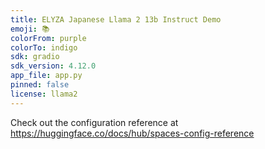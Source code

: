 ```yaml
---
title: ELYZA Japanese Llama 2 13b Instruct Demo
emoji: 📚
colorFrom: purple
colorTo: indigo
sdk: gradio
sdk_version: 4.12.0
app_file: app.py
pinned: false
license: llama2
---
```


Check out the configuration reference at https://huggingface.co/docs/hub/spaces-config-reference
